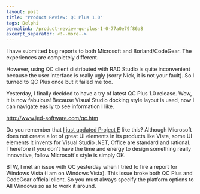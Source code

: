 ```yaml
---
layout: post
title: "Product Review: QC Plus 1.0"
tags: Delphi
permalink: /product-review-qc-plus-1-0-77a0e79f86a8
excerpt_separator: <!--more-->
---
```

I have submitted bug reports to both Microsoft and Borland/CodeGear. The experiences are completely different.

However, using QC client distributed with RAD Studio is quite inconvenient because the user interface is really ugly (sorry Nick, it is not your fault). So I turned to QC Plus once but it failed me too.

Yesterday, I finally decided to have a try of latest QC Plus 1.0 release. Wow, it is now fabulous! Because Visual Studio docking style layout is used, now I can navigate easily to see information I like.

http://www.jed-software.com/qc.htm

Do you remember that [I just updated Project E](/migration-to-dockpanel-296ecd64e9ea) like this? Although Microsoft does not create a lot of great UI elements in its products like Vista, some UI elements it invents for Visual Studio .NET, Office are standard and rational. Therefore if you don't have the time and energy to design something really innovative, follow Microsoft's style is simply OK.

BTW, I met an issue with QC yesterday when I tried to fire a report for Windows Vista (I am on Windows Vista). This issue broke both QC Plus and CodeGear official client. So you must always specify the platform options to All Windows so as to work it around.
<!--more-->